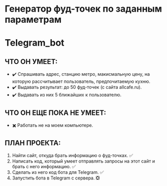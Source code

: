 # Генератор фуд-точек по заданным параметрам
# Telegram_bot

## ЧТО ОН УМЕЕТ:
* ✔️	Спрашивать адрес, станцию метро, макисмальную цену, на которую рассчитывает пользователь, предпочитаемую кухню.
* ✔️	Выдавать результат: до 50 фуд-точек (с сайта allcafe.ru).
* ✔️	Выдавать из них 5 ближайших к пользователю.

## ЧТО ОН ЕЩЕ ПОКА НЕ УМЕЕТ:
* ✖️	Работать не на моем компьютере.

## ПЛАН ПРОЕКТА:
1.	Найти сайт, откуда брать информацию о фуд-точках. ✅
2.	Написать код, который умеет отправлять запросы на этот сайт и брать с него информацию. ✅
3.	Сделать из него код бота для Telegram. ✅
4.	Запустить бота в Telegram с сервера. ❎
